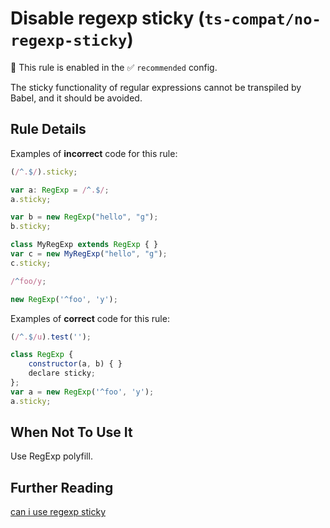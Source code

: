 # Disable regexp sticky (`ts-compat/no-regexp-sticky`)

💼 This rule is enabled in the ✅ `recommended` config.

<!-- end auto-generated rule header -->

The sticky functionality of regular expressions cannot be transpiled by Babel, and it should be avoided.

## Rule Details

Examples of **incorrect** code for this rule:

```js
(/^.$/).sticky;

var a: RegExp = /^.$/;
a.sticky;

var b = new RegExp("hello", "g");
b.sticky;

class MyRegExp extends RegExp { }
var c = new MyRegExp("hello", "g");
c.sticky;

/^foo/y;

new RegExp('^foo', 'y');
```

Examples of **correct** code for this rule:

```js
(/^.$/u).test('');

class RegExp {
	constructor(a, b) { }
	declare sticky;
};
var a = new RegExp('^foo', 'y');
a.sticky;
```

## When Not To Use It

Use RegExp polyfill.

## Further Reading

[can i use regexp sticky](https://caniuse.com/mdn-javascript_builtins_regexp_sticky)
